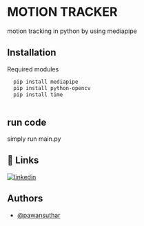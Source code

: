 # MOTION TRACKER

motion tracking in python by using mediapipe



## Installation

Required modules 

```bash
  pip install mediapipe
  pip install python-opencv
  pip install time
  
```
    
    
## run code

simply run main.py

  
  
  
## 🔗 Links

[![linkedin](https://img.shields.io/badge/linkedin-0A66C2?style=for-the-badge&logo=linkedin&logoColor=white)](https://www.linkedin.com/in/pawan-suthar-70a501212//)

  
  
## Authors

- [@pawansuthar](https://github.com/pawan-suthar)

  
  
  
